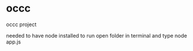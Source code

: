 # occc
occc project

needed to have node installed to run
open folder in terminal and type node app.js
